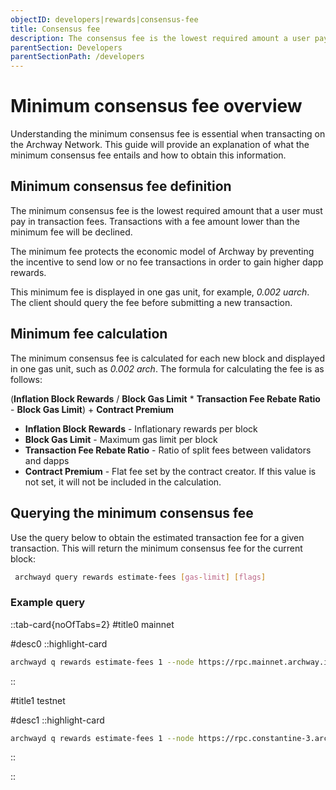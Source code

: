 ```yaml
---
objectID: developers|rewards|consensus-fee
title: Consensus fee
description: The consensus fee is the lowest required amount a user pays in transaction fees.
parentSection: Developers
parentSectionPath: /developers
---
```


# Minimum consensus fee overview

Understanding the minimum consensus fee is essential when transacting on the Archway Network. This guide will provide an explanation of what the minimum consensus fee entails and how to obtain this information.

## Minimum consensus fee definition

The minimum consensus fee is the lowest required amount that a user must pay in transaction fees. Transactions with a fee amount lower than the minimum fee will be declined.

The minimum fee protects the economic model of Archway by preventing the incentive to send low or no fee transactions in order to gain higher dapp rewards.

This minimum fee is displayed in one gas unit, for example, *0.002 uarch*. The client should query the fee before submitting a new transaction.

## Minimum fee calculation

The minimum consensus fee is calculated for each new block and displayed in one gas unit, such as *0.002 arch*. The formula for calculating the fee is as follows:

(**Inflation Block Rewards** / **Block Gas Limit** \* **Transaction Fee Rebate Ratio** - **Block Gas Limit**) + **Contract Premium**

- **Inflation Block Rewards** - Inflationary rewards per block
- **Block Gas Limit** - Maximum gas limit per block
- **Transaction Fee Rebate Ratio** - Ratio of split fees between validators and dapps
- **Contract Premium** - Flat fee set by the contract creator. If this value is not set, it will not be included in the calculation.

## Querying the minimum consensus fee

Use the query below to obtain the estimated transaction fee for a given transaction. This will return the minimum consensus fee for the current block:

```bash 
 archwayd query rewards estimate-fees [gas-limit] [flags]
```

### Example query



::tab-card{noOfTabs=2}
#title0
mainnet

#desc0
::highlight-card

```bash
archwayd q rewards estimate-fees 1 --node https://rpc.mainnet.archway.io:443 --chain-id archway-1 --output json | jq -r '.gas_unit_price | (.amount + .denom)'
```

::

#title1
testnet

#desc1
::highlight-card

```bash
archwayd q rewards estimate-fees 1 --node https://rpc.constantine-3.archway.tech:443 --chain-id constantine-3 --output json | jq -r '.gas_unit_price | (.amount + .denom)'
```


::

::